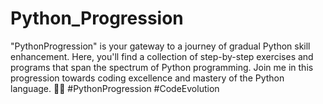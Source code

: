 # Python_Progression
 "PythonProgression" is your gateway to a journey of gradual Python skill enhancement. Here, you'll find a collection of step-by-step exercises and programs that span the spectrum of Python programming. Join me in this progression towards coding excellence and mastery of the Python language. 🚀🐍 #PythonProgression #CodeEvolution
